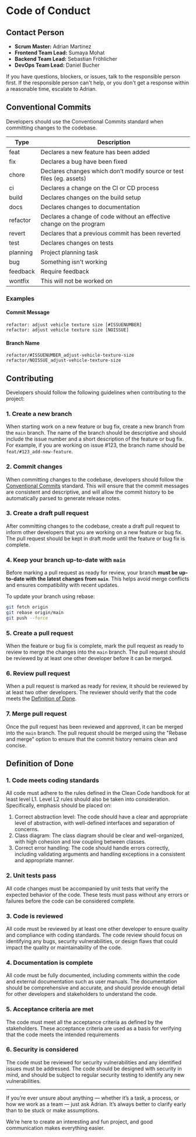# Code of Conduct

## Contact Person

- **Scrum Master:** Adrian Martinez
- **Frontend Team Lead:** Sumaya Mohat
- **Backend Team Lead:** Sebastian Fröhlicher
- **DevOps Team Lead:** Daniel Bucher

If you have questions, blockers, or issues, talk to the responsible person first. If the responsible person can't help, or you don't get a response within a reasonable time, escalate to Adrian.

## Conventional Commits

Developers should use the Conventional Commits standard when committing changes to the codebase.

| Type     | Description                                                           |
|----------|-----------------------------------------------------------------------|
| feat     | Declares a new feature has been added                                 |
| fix      | Declares a bug have been fixed                                        |
| chore    | Declares changes which don’t modify source or test files (eg. assets) |
| ci       | Declares a change on the CI or CD process                             |
| build    | Declares changes on the build setup                                   |
| docs     | Declares changes to documentation                                     |
| refactor | Declares a change of code without an effective change on the program  |
| revert   | Declares that a previous commit has been reverted                     |
| test     | Declares changes on tests                                             |
| planning | Project planning task                                                 |
| bug      | Something isn't working                                               |
| feedback | Require feedback                                                      |
| wontfix  | This will not be worked on                                            |

### Examples

#### Commit Message
```
refactor: adjust vehicle texture size [#ISSUENUMBER]
refactor: adjust vehicle texture size [NOISSUE]
```

#### Branch Name
```
refactor/#ISSUENUMBER_adjust-vehicle-texture-size
refactor/NOISSUE_adjust-vehicle-texture-size
```

## Contributing
Developers should follow the following guidelines when contributing to the project:

### 1. Create a new branch
When starting work on a new feature or bug fix, create a new branch from the `main` branch. The name of the branch should be descriptive and should include the issue number and a short description of the feature or bug fix. For example, if you are working on issue #123, the branch name should be `feat/#123_add-new-feature`.

### 2. Commit changes
When committing changes to the codebase, developers should follow the [Conventional Commits](#conventional-commits) standard. This will ensure that the commit messages are consistent and descriptive, and will allow the commit history to be automatically parsed to generate release notes.

### 3. Create a draft pull request
After committing changes to the codebase, create a draft pull request to inform other developers that you are working on a new feature or bug fix. The pull request should be kept in draft mode until the feature or bug fix is complete.

### 4. Keep your branch up-to-date with `main`
Before marking a pull request as ready for review, your branch **must be up-to-date with the latest changes from `main`**. This helps avoid merge conflicts and ensures compatibility with recent updates.

To update your branch using rebase:
```bash
git fetch origin
git rebase origin/main
git push --force
```

### 5. Create a pull request
When the feature or bug fix is complete, mark the pull request as ready to review to merge the changes into the `main` branch. The pull request should be reviewed by at least one other developer before it can be merged.

### 6. Review pull request
When a pull request is marked as ready for review, it should be reviewed by at least two other developers. The reviewer should verify that the code meets the [Definition of Done](#definition-of-done).

### 7. Merge pull request
Once the pull request has been reviewed and approved, it can be merged into the `main` branch. The pull request should be merged using the "Rebase and merge" option to ensure that the commit history remains clean and concise.

## Definition of Done

### 1. Code meets coding standards
All code must adhere to the rules defined in the Clean Code handbook for at least level L1. Level L2 rules should also be taken into consideration. Specifically, emphasis should be placed on:

1. Correct abstraction level: The code should have a clear and appropriate level of abstraction, with well-defined interfaces and separation of concerns.
2. Class diagram: The class diagram should be clear and well-organized, with high cohesion and low coupling between classes.
3. Correct error handling: The code should handle errors correctly, including validating arguments and handling exceptions in a consistent and appropriate manner.

### 2. Unit tests pass
All code changes must be accompanied by unit tests that verify the expected behavior of the code. These tests must pass without any errors or failures before the code can be considered complete.

### 3. Code is reviewed
All code must be reviewed by at least one other developer to ensure quality and compliance with coding standards. The code review should focus on identifying any bugs, security vulnerabilities, or design flaws that could impact the quality or maintainability of the code.

### 4. Documentation is complete
All code must be fully documented, including comments within the code and external documentation such as user manuals. The documentation should be comprehensive and accurate, and should provide enough detail for other developers and stakeholders to understand the code.

### 5. Acceptance criteria are met
The code must meet all the acceptance criteria as defined by the stakeholders. These acceptance criteria are used as a basis for verifying that the code meets the intended requirements

### 6. Security is considered
The code must be reviewed for security vulnerabilities and any identified issues must be addressed. The code should be designed with security in mind, and should be subject to regular security testing to identify any new vulnerabilities.

---

If you’re ever unsure about anything — whether it’s a task, a process, or how we work as a team — just ask Adrian. It’s always better to clarify early than to be stuck or make assumptions.

We’re here to create an interesting and fun project, and good communication makes everything easier.
